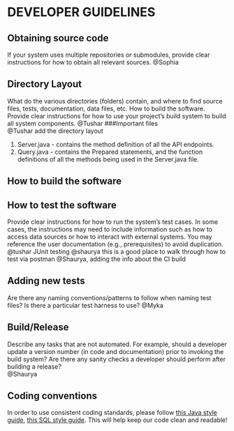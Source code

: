 # DEVELOPER GUIDELINES

## Obtaining source code
If your system uses multiple repositories or submodules, provide clear instructions for how to obtain all relevant sources.
@Sophia
## Directory Layout
What do the various directories (folders) contain, and where to find source files, tests, documentation, data files, etc.
How to build the software. Provide clear instructions for how to use your project’s build system to build all system components.
@Tushar
###Important files  
@Tushar add the directory layout
1. Server.java - contains the method definition of all the API endpoints.
2. Query.java - contains the Prepared statements, and the function definitions of all the methods being used in the Server.java file.

## How to build the software


## How to test the software
Provide clear instructions for how to run the system’s test cases. In some cases, the instructions may need to include 
information such as how to access data sources or how to interact with external systems. You may reference the user documentation 
(e.g., prerequisites) to avoid duplication.  
@tushar JUnit testing
@shaurya this is a good place to walk through how to test via postman
@Shaurya, adding the info about the CI build 

## Adding new tests
Are there any naming conventions/patterns to follow when naming test files? Is there a particular test harness to use?
@Myka

## Build/Release
Describe any tasks that are not automated. For example, should a developer update a version number (in code and documentation) 
prior to invoking the build system? Are there any sanity checks a developer should perform after building a release?  
@Shaurya 

## Coding conventions
In order to use consistent coding standards, please follow [this Java style guide](https://google.github.io/styleguide/javaguide.html), [this SQL style guide](https://about.gitlab.com/handbook/business-technology/data-team/platform/sql-style-guide/). 
This will help keep our code clean and readable! 




